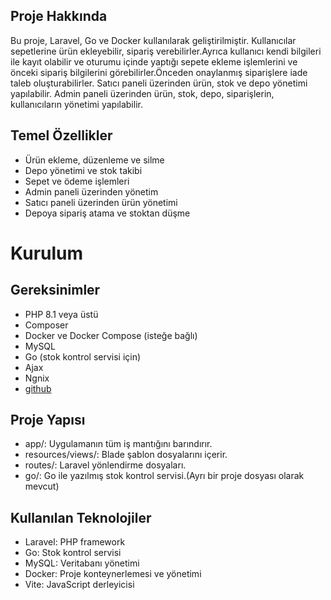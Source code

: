 ## Proje Hakkında
Bu proje, Laravel, Go ve Docker kullanılarak geliştirilmiştir. Kullanıcılar  sepetlerine ürün ekleyebilir, sipariş verebilirler.Ayrıca kullanıcı kendi bilgileri ile kayıt olabilir ve oturumu içinde yaptığı sepete ekleme işlemlerini ve önceki sipariş bilgilerini görebilirler.Önceden onaylanmış siparişlere iade taleb oluşturabilirler. Satıcı paneli üzerinden ürün, stok ve depo yönetimi yapılabilir. Admin paneli üzerinden ürün, stok, depo, siparişlerin, kullanıcıların yönetimi yapılabilir.

## Temel Özellikler
- Ürün ekleme, düzenleme ve silme
- Depo yönetimi ve stok takibi
- Sepet ve ödeme işlemleri
- Admin paneli üzerinden yönetim
- Satıcı paneli üzerinden ürün yönetimi
- Depoya sipariş atama ve stoktan düşme

# Kurulum
## Gereksinimler
- PHP 8.1 veya üstü
- Composer
- Docker ve Docker Compose (isteğe bağlı)
- MySQL
- Go (stok kontrol servisi için)
- Ajax
- Ngnix
- [github](https://github.com/yCalbaz/staj_proje)

## Proje Yapısı
- app/: Uygulamanın tüm iş mantığını barındırır.
- resources/views/: Blade şablon dosyalarını içerir.
- routes/: Laravel yönlendirme dosyaları.
- go/: Go ile yazılmış stok kontrol servisi.(Ayrı bir proje dosyası olarak mevcut)

## Kullanılan Teknolojiler
- Laravel: PHP framework
- Go: Stok kontrol servisi
- MySQL: Veritabanı yönetimi
- Docker: Proje konteynerlemesi ve yönetimi
- Vite: JavaScript derleyicisi
